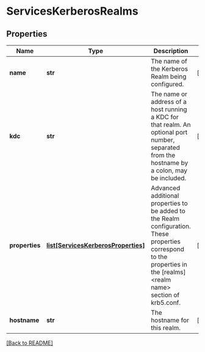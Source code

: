 # ServicesKerberosRealms


## Properties

Name | Type | Description | Notes
------------ | ------------- | ------------- | -------------
**name** | **str** | The name of the Kerberos Realm being configured.  | [optional] 
**kdc** | **str** | The name or address of a host running a KDC for that realm. An optional port number, separated  from the hostname by a colon, may be included.  | [optional] 
**properties** | [**list[ServicesKerberosProperties]**](ServicesKerberosProperties.md) | Advanced additional properties to be added to the Realm configuration. These properties correspond to the properties in the [realms] &lt;realm name&gt; section of krb5.conf.  | [optional] 
**hostname** | **str** | The hostname for this realm.  | [optional] 

[[Back to README]](../README.md)



